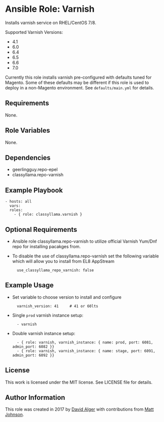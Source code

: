 # Ansible Role: Varnish

Installs varnish service on RHEL/CentOS 7/8.

Supported Varnish Versions:
- 4.1
- 6.0
- 6.4
- 6.5
- 6.6
- 7.0

Currently this role installs varnish pre-configured with defaults tuned for Magento. Some of these defaults may be different if this role is used to deploy in a non-Magento environment. See `defaults/main.yml` for details.

## Requirements

None.

## Role Variables

None.

## Dependencies

* geerlingguy.repo-epel
* classyllama.repo-varnish

## Example Playbook

    - hosts: all
      vars:
      roles:
        - { role: classyllama.varnish }

## Optional Requirements

* Ansible role classyllama.repo-varnish to utilize official Varnish Yum/Dnf repo for installing pacakges from.

* To disable the use of classyllama.repo-varnish set the following variable which will allow you to install from EL8 AppStream

        use_classyllama_repo_varnish: false

## Example Usage

* Set variable to choose version to install and configure

        varnish_version: 41     # 41 or 60lts

* Single `prod` varnish instance setup:

        - varnish

* Double varnish instance setup:

        - { role: varnish, varnish_instance: { name: prod, port: 6081, admin_port: 6082 }}
        - { role: varnish, varnish_instance: { name: stage, port: 6091, admin_port: 6092 }}

## License

This work is licensed under the MIT license. See LICENSE file for details.

## Author Information

This role was created in 2017 by [David Alger](https://davidalger.com/) with contributions from [Matt Johnson](https://github.com/mttjohnson/).

